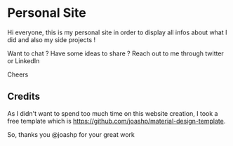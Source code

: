 # Personal Site

Hi everyone, this is my personal site in order to display all infos about what I did and also my side projects !

Want to chat ? Have some ideas to share ? Reach out to me through twitter or LinkedIn

Cheers

## Credits

As I didn't want to spend too much time on this website creation, I took a free template which is https://github.com/joashp/material-design-template.

So, thanks you @joashp for your great work
